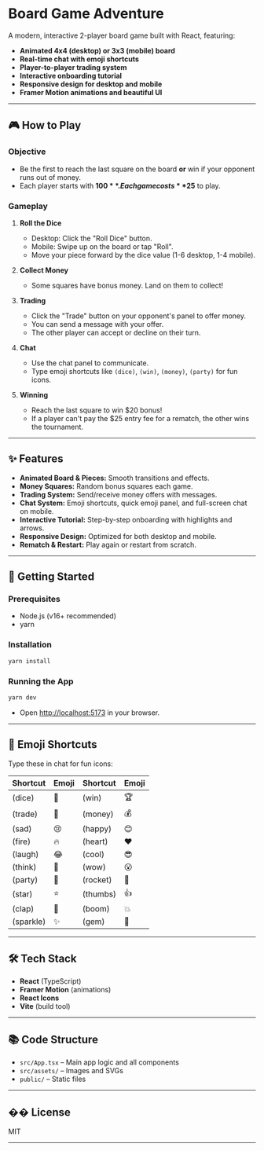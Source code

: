 # Board Game Adventure

A modern, interactive 2-player board game built with React, featuring:

- **Animated 4x4 (desktop) or 3x3 (mobile) board**
- **Real-time chat with emoji shortcuts**
- **Player-to-player trading system**
- **Interactive onboarding tutorial**
- **Responsive design for desktop and mobile**
- **Framer Motion animations and beautiful UI**

---

## 🎮 How to Play

### Objective

- Be the first to reach the last square on the board **or** win if your opponent runs out of money.
- Each player starts with **$100**. Each game costs **$25** to play.

### Gameplay

1. **Roll the Dice**
   - Desktop: Click the "Roll Dice" button.
   - Mobile: Swipe up on the board or tap "Roll".
   - Move your piece forward by the dice value (1-6 desktop, 1-4 mobile).

2. **Collect Money**
   - Some squares have bonus money. Land on them to collect!

3. **Trading**
   - Click the "Trade" button on your opponent's panel to offer money.
   - You can send a message with your offer.
   - The other player can accept or decline on their turn.

4. **Chat**
   - Use the chat panel to communicate.
   - Type emoji shortcuts like `(dice)`, `(win)`, `(money)`, `(party)` for fun icons.

5. **Winning**
   - Reach the last square to win $20 bonus!
   - If a player can't pay the $25 entry fee for a rematch, the other wins the tournament.

---

## ✨ Features

- **Animated Board & Pieces:** Smooth transitions and effects.
- **Money Squares:** Random bonus squares each game.
- **Trading System:** Send/receive money offers with messages.
- **Chat System:** Emoji shortcuts, quick emoji panel, and full-screen chat on mobile.
- **Interactive Tutorial:** Step-by-step onboarding with highlights and arrows.
- **Responsive Design:** Optimized for both desktop and mobile.
- **Rematch & Restart:** Play again or restart from scratch.

---

## 🚀 Getting Started

### Prerequisites

- Node.js (v16+ recommended)
- yarn

### Installation

```bash
yarn install
```

### Running the App

```bash
yarn dev
```

- Open [http://localhost:5173](http://localhost:5173) in your browser.

---

## 📝 Emoji Shortcuts

Type these in chat for fun icons:

| Shortcut      | Emoji | Shortcut      | Emoji |
|---------------|-------|--------------|-------|
| (dice)        | 🎲    | (win)        | 🏆    |
| (trade)       | 🤝    | (money)      | 💰    |
| (sad)         | 😢    | (happy)      | 😊    |
| (fire)        | 🔥    | (heart)      | ❤️    |
| (laugh)       | 😂    | (cool)       | 😎    |
| (think)       | 🤔    | (wow)        | 😮    |
| (party)       | 🎉    | (rocket)     | 🚀    |
| (star)        | ⭐    | (thumbs)     | 👍    |
| (clap)        | 👏    | (boom)       | 💥    |
| (sparkle)     | ✨    | (gem)        | 💎    |

---

## 🛠️ Tech Stack

- **React** (TypeScript)
- **Framer Motion** (animations)
- **React Icons**
- **Vite** (build tool)

---

## 📚 Code Structure

- `src/App.tsx` – Main app logic and all components
- `src/assets/` – Images and SVGs
- `public/` – Static files

---

## �� License

MIT

---
